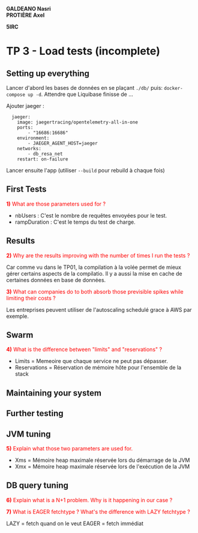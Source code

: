 **GALDEANO Nasri**  
**PROTIÈRE Axel**

**5IRC**
# **TP 3 - Load tests** (incomplete)

## Setting up everything

Lancer d'abord les bases de données en se plaçant `./db/` puis: `docker-compose up -d`. Attendre que Liquibase finisse de ...

Ajouter jaeger : 
~~~
  jaeger:
    image: jaegertracing/opentelemetry-all-in-one
    ports:
        - "16686:16686"
    environment:
        - JAEGER_AGENT_HOST=jaeger
    networks:
        - db_resa_net
    restart: on-failure
~~~

Lancer ensuite l'app (utiliser `--build` pour rebuild à chaque fois)

## First Tests

<span style="color:red">**1)** What are those parameters used for ? </span>

 - nbUsers : C'est le nombre de requêtes envoyées pour le test.
 - rampDuration : C'est le temps du test de charge.

## Results

<span style="color:red">**2)** Why are the results improving with the number of times I run the tests ? </span>

Car comme vu dans le TP01, la compilation à la volée permet de mieux gérer certains aspects de la compilatio. Il y a aussi la mise en cache de certaines données en base de données.

<span style="color:red">**3)** What can companies do to both absorb those previsible spikes
while limiting their costs ? </span>

Les entreprises peuvent utiliser de l'autoscaling schedulé grace à AWS par exemple.

## Swarm


<span style="color:red">**4)** What is the difference between "limits" and "reservations" ? </span>

 - Limits = Memeoire que chaque service ne peut pas dépasser.
 - Reservations = Réservation de mémoire hôte pour l'ensemble de la stack

## Maintaining your system

## Further testing

## JVM tuning

<span style="color:red">**5)** Explain what those two parameters are used for. </span>

 - Xms = Mémoire heap maximale réservée lors du démarrage de la JVM
 - Xmx = Mémoire heap maximale réservée lors de l'exécution de la JVM

## DB query tuning

<span style="color:red">**6)** Explain what is a N+1 problem. Why is it happening in our case
? </span>

<span style="color:red">**7)** What is EAGER fetchtype ? What's the difference with LAZY
fetchtype ? </span>

LAZY = fetch quand on le veut
EAGER = fetch immédiat